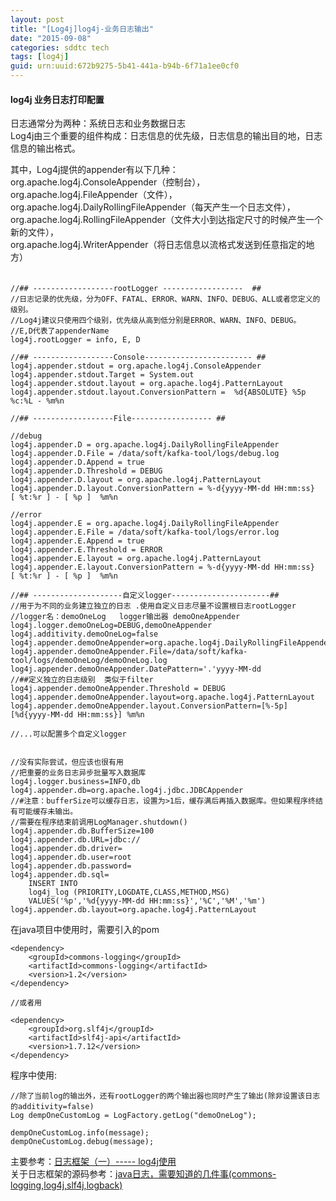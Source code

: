 ```yaml
---
layout: post
title: "[Log4j]log4j-业务日志输出"
date: "2015-09-08"
categories: sddtc tech
tags: [log4j]
guid: urn:uuid:672b9275-5b41-441a-b94b-6f71a1ee0cf0
---
```

#### log4j 业务日志打印配置

日志通常分为两种：系统日志和业务数据日志  
Log4j由三个重要的组件构成：日志信息的优先级，日志信息的输出目的地，日志信息的输出格式。  

其中，Log4j提供的appender有以下几种：   
org.apache.log4j.ConsoleAppender（控制台），   
org.apache.log4j.FileAppender（文件），   
org.apache.log4j.DailyRollingFileAppender（每天产生一个日志文件），  
org.apache.log4j.RollingFileAppender（文件大小到达指定尺寸的时候产生一个新的文件），   
org.apache.log4j.WriterAppender（将日志信息以流格式发送到任意指定的地方）    
　　

```vim
//## ------------------rootLogger ------------------  ##
//日志记录的优先级，分为OFF、FATAL、ERROR、WARN、INFO、DEBUG、ALL或者您定义的级别。
//Log4j建议只使用四个级别，优先级从高到低分别是ERROR、WARN、INFO、DEBUG。
//E,D代表了appenderName
log4j.rootLogger = info, E, D

//## ------------------Console------------------------ ##
log4j.appender.stdout = org.apache.log4j.ConsoleAppender
log4j.appender.stdout.Target = System.out
log4j.appender.stdout.layout = org.apache.log4j.PatternLayout
log4j.appender.stdout.layout.ConversionPattern =  %d{ABSOLUTE} %5p %c:%L - %m%n

//## ------------------File------------------ ##

//debug
log4j.appender.D = org.apache.log4j.DailyRollingFileAppender
log4j.appender.D.File = /data/soft/kafka-tool/logs/debug.log
log4j.appender.D.Append = true
log4j.appender.D.Threshold = DEBUG
log4j.appender.D.layout = org.apache.log4j.PatternLayout
log4j.appender.D.layout.ConversionPattern = %-d{yyyy-MM-dd HH:mm:ss}  [ %t:%r ] - [ %p ]  %m%n

//error
log4j.appender.E = org.apache.log4j.DailyRollingFileAppender
log4j.appender.E.File = /data/soft/kafka-tool/logs/error.log
log4j.appender.E.Append = true
log4j.appender.E.Threshold = ERROR
log4j.appender.E.layout = org.apache.log4j.PatternLayout
log4j.appender.E.layout.ConversionPattern = %-d{yyyy-MM-dd HH:mm:ss}  [ %t:%r ] - [ %p ]  %m%n

//## --------------------自定义logger----------------------##
//用于为不同的业务建立独立的日志 .使用自定义日志尽量不设置根日志rootLogger
//logger名：demoOneLog   logger输出器 demoOneAppender
log4j.logger.demoOneLog=DEBUG,demoOneAppender
log4j.additivity.demoOneLog=false
log4j.appender.demoOneAppender=org.apache.log4j.DailyRollingFileAppender
log4j.appender.demoOneAppender.File=/data/soft/kafka-tool/logs/demoOneLog/demoOneLog.log
log4j.appender.demoOneAppender.DatePattern='.'yyyy-MM-dd
//##定义独立的日志级别  类似于filter
log4j.appender.demoOneAppender.Threshold = DEBUG
log4j.appender.demoOneAppender.layout=org.apache.log4j.PatternLayout
log4j.appender.demoOneAppender.layout.ConversionPattern=[%-5p][%d{yyyy-MM-dd HH:mm:ss}] %m%n

//...可以配置多个自定义logger


//没有实际尝试，但应该也很有用
//把重要的业务日志异步批量写入数据库
log4j.logger.business=INFO,db
log4j.appender.db=org.apache.log4j.jdbc.JDBCAppender
//#注意：bufferSize可以缓存日志，设置为>1后，缓存满后再插入数据库。但如果程序终结有可能缓存未输出。
//需要在程序结束前调用LogManager.shutdown()
log4j.appender.db.BufferSize=100
log4j.appender.db.URL=jdbc://
log4j.appender.db.driver=
log4j.appender.db.user=root
log4j.appender.db.password=
log4j.appender.db.sql=
	INSERT INTO
	log4j_log (PRIORITY,LOGDATE,CLASS,METHOD,MSG)
	VALUES('%p','%d{yyyy-MM-dd HH:mm:ss}','%C','%M','%m')
log4j.appender.db.layout=org.apache.log4j.PatternLayout
```

在java项目中使用时，需要引入的pom  

```vim
<dependency>
	<groupId>commons-logging</groupId>
	<artifactId>commons-logging</artifactId>
	<version>1.2</version>
</dependency>

//或者用

<dependency>
	<groupId>org.slf4j</groupId>
	<artifactId>slf4j-api</artifactId>
	<version>1.7.12</version>
</dependency>
```

程序中使用:  

```vim
//除了当前log的输出外，还有rootLogger的两个输出器也同时产生了输出(除非设置该日志的additivity=false)
Log dempOneCustomLog = LogFactory.getLog("demoOneLog");

dempOneCustomLog.info(message);
dempOneCustomLog.debug(message);

```

主要参考：[日志框架（一）----- log4j使用](http://houfeng0923.iteye.com/blog/1264849)  
关于日志框架的源码参考：[java日志，需要知道的几件事(commons-logging,log4j,slf4j,logback)](http://singleant.iteye.com/blog/934593)
